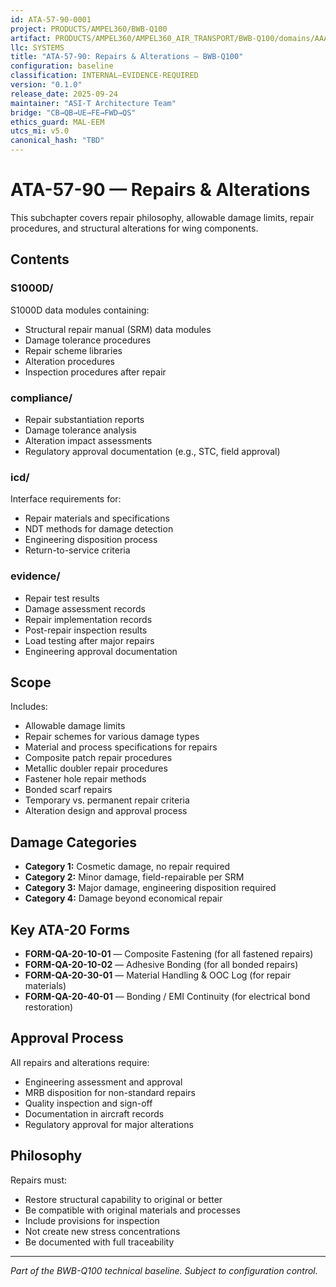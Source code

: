 ```yaml
---
id: ATA-57-90-0001
project: PRODUCTS/AMPEL360/BWB-Q100
artifact: PRODUCTS/AMPEL360/AMPEL360_AIR_TRANSPORT/BWB-Q100/domains/AAA/ata/ATA-57/57-90_Repairs_Alterations/README.md
llc: SYSTEMS
title: "ATA-57-90: Repairs & Alterations — BWB-Q100"
configuration: baseline
classification: INTERNAL–EVIDENCE-REQUIRED
version: "0.1.0"
release_date: 2025-09-24
maintainer: "ASI-T Architecture Team"
bridge: "CB→QB→UE→FE→FWD→QS"
ethics_guard: MAL-EEM
utcs_mi: v5.0
canonical_hash: "TBD"
---
```


# ATA-57-90 — Repairs & Alterations

This subchapter covers repair philosophy, allowable damage limits, repair procedures, and structural alterations for wing components.

## Contents

### S1000D/
S1000D data modules containing:
- Structural repair manual (SRM) data modules
- Damage tolerance procedures
- Repair scheme libraries
- Alteration procedures
- Inspection procedures after repair

### compliance/
- Repair substantiation reports
- Damage tolerance analysis
- Alteration impact assessments
- Regulatory approval documentation (e.g., STC, field approval)

### icd/
Interface requirements for:
- Repair materials and specifications
- NDT methods for damage detection
- Engineering disposition process
- Return-to-service criteria

### evidence/
- Repair test results
- Damage assessment records
- Repair implementation records
- Post-repair inspection results
- Load testing after major repairs
- Engineering approval documentation

## Scope

Includes:
- Allowable damage limits
- Repair schemes for various damage types
- Material and process specifications for repairs
- Composite patch repair procedures
- Metallic doubler repair procedures
- Fastener hole repair methods
- Bonded scarf repairs
- Temporary vs. permanent repair criteria
- Alteration design and approval process

## Damage Categories

- **Category 1:** Cosmetic damage, no repair required
- **Category 2:** Minor damage, field-repairable per SRM
- **Category 3:** Major damage, engineering disposition required
- **Category 4:** Damage beyond economical repair

## Key ATA-20 Forms

- **FORM-QA-20-10-01** — Composite Fastening (for all fastened repairs)
- **FORM-QA-20-10-02** — Adhesive Bonding (for all bonded repairs)
- **FORM-QA-20-30-01** — Material Handling & OOC Log (for repair materials)
- **FORM-QA-20-40-01** — Bonding / EMI Continuity (for electrical bond restoration)

## Approval Process

All repairs and alterations require:
- Engineering assessment and approval
- MRB disposition for non-standard repairs
- Quality inspection and sign-off
- Documentation in aircraft records
- Regulatory approval for major alterations

## Philosophy

Repairs must:
- Restore structural capability to original or better
- Be compatible with original materials and processes
- Include provisions for inspection
- Not create new stress concentrations
- Be documented with full traceability

---
*Part of the BWB-Q100 technical baseline. Subject to configuration control.*
